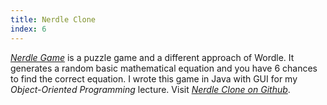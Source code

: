 ```yaml
---
title: Nerdle Clone
index: 6
---
```


[_Nerdle Game_](https://nerdlegame.com/ 'Official Nerdle Game Website') is a puzzle game and a different approach of Wordle. It generates a random basic mathematical equation and you have 6 chances to find the correct equation. I wrote this game in Java with GUI for my _Object-Oriented Programming_ lecture. Visit [_Nerdle Clone on Github_](https://github.com/anilkarasah/NerdleClone).
